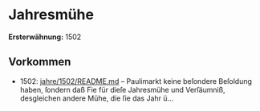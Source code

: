 # Jahresmühe

**Ersterwähnung:** 1502

## Vorkommen
- 1502: [jahre/1502/README.md](../jahre/1502/README.md) – Paulimarkt keine beſondere Beſoldung haben, ſondern daß
Fie für dieſe Jahresmühe und Verſäumniß, desgleichen
andere Mühe, die ſie das Jahr ü...
